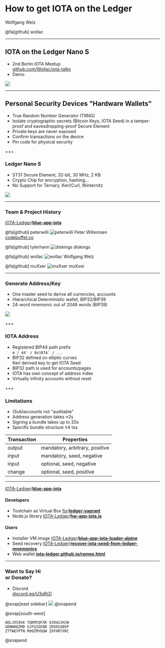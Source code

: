 # How to get IOTA on the Ledger

Wolfgang Welz

@fa[github] wollac

---

## IOTA on the Ledger Nano S

* 2nd Berlin IOTA Meetup<br>
[github.com/Wollac/iota-talks](https://github.com/Wollac/iota-talks)
* Demo

![](https://i.imgur.com/dPVgEL9.png)

---

## Personal Security Devices "Hardware Wallets"

* True Random Number Generator (TRNG)
* Isolate cryptographic secrets (Bitcoin Keys, IOTA Seed) in a tamper-proof and eavesdropping-proof Secure Element
* Private keys are never exposed
* Confirm transactions on the device
* Pin code for physical security

+++

### Ledger Nano S

* ST31 Secure Element, 32-bit, 30 MHz, 2 KB
* Crypto Chip for encryption, hashing...
* No Support for Ternary, Kerl/Curl, Winternitz

![](https://www.ledgerwallet.com/images/products/lns/video/transaction.png)

---

### Team & Project History

[IOTA-Ledger](https://github.com/IOTA-Ledger)/**[blue-app-iota](https://github.com/IOTA-Ledger/blue-app-iota)**

@fa[github] peterwilli ![peterwilli](https://avatars2.githubusercontent.com/u/1212814?s=32) Peter Willemsen<br>[codebuffet.co](https://codebuffet.co)

@fa[github] tylerhann ![diskings](https://avatars0.githubusercontent.com/u/5952757?s=32) diskings

@fa[github] wollac ![wollac](https://avatars1.githubusercontent.com/u/4930426?s=32) Wolfgang Welz

@fa[github] muXxer ![muXxer](https://avatars2.githubusercontent.com/u/32371094?s=32) muXxer

---

### Generate Address/Key

* One master seed to derive all currencies, accounts
* Hierarchical Deterministic wallet, BIP32/BIP39
* 24-word mnemonic out of 2048 words (BIP39)

![](https://i.imgur.com/JENRRN2.png)

+++

### IOTA Address

* Registered BIP44 path prefix<br>
```m / 44' / 0x107A' / ...```
* BIP32 defined on elliptic curves <i class="fa fa-long-arrow-right"></i><br>
Kerl derived key to get IOTA Seed
* BIP32 path is used for accounts/pages 
* IOTA has own concept of address index
* Virtually infinity accounts without reset

+++

### Limitations

* (Sub)accounts not "auditable"
* Address generation takes &asymp;2s
* Signing a bundle takes up to 20s
* Specific bundle structure &leq;4 txs

| Transaction | Properties
| --- | ---- |
| output     | mandatory, arbitrary, positive
| input      | mandatory, seed, negative
| input | optional, seed, negative
| change | optional, seed, positive

---

[IOTA-Ledger](https://github.com/IOTA-Ledger)/**[blue-app-iota](https://github.com/IOTA-Ledger/blue-app-iota)**

#### Developers

* Toolchain as Virtual Box
[fix](https://github.com/fix)/**[ledger-vagrant](https://github.com/IOTA-Ledger/lendger-vagrant)**
* Node.js library
[IOTA-Ledger](https://github.com/IOTA-Ledger)/**[hw-app-iota.js](https://github.com/IOTA-Ledger/hw-app-iota.js)**

#### Users

* Installer VM image
[IOTA-Ledger](https://github.com/IOTA-Ledger)/**[blue-app-iota-loader-alpine](https://github.com/IOTA-Ledger/blue-app-iota-loader-alpine)**
* Seed recovery
[IOTA-Ledger](https://github.com/IOTA-Ledger)/**[recover-iota-seed-from-ledger-mnemonics](https://github.com/IOTA-Ledger/recover-iota-seed-from-ledger-mnemonics)**
* Web wallet
**[iota-ledger.github.io/romeo.html](https://iota-ledger.github.io/romeo.html/)**

---

### Want to Say Hi<br>or Donate?

* Discord<br>
[discord.gg/U3qRjZj](https://discord.gg/U3qRjZj)

@snap[east sidebar]
![](assets/ADLJXS9S-small.png)
@snapend

@snap[south-west]
```
ADLJXS9SK YQKMVQFXR 9JDUUJHJW
GDNWHQZMD GJFGZOX9B ZEKDSXBSP
ZTTWEYPTN M9OZMYDQW ZXFHRTXRC
```
@snapend
